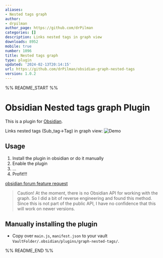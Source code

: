 ```yaml
---
aliases:
- Nested tags graph
author:
- drpilman
author_page: https://github.com/drPilman
categories: []
description: Links nested tags in graph view
downloads: 8952
mobile: true
number: 1096
title: Nested tags graph
type: plugin
updated: '2024-02-13T20:14:15'
url: https://github.com/drPilman/obsidian-graph-nested-tags
version: 1.0.2
---
```


%% README_START %%

# Obsidian Nested tags graph Plugin

This is a plugin for [Obsidian](https://obsidian.md).

Links nested tags (Sub_tag->Tag) in graph view:
![Demo](https://raw.githubusercontent.com/drPilman/obsidian-graph-nested-tags/HEAD/media/nested_tag_graph.png)

## Usage
1. Install the plugin in obsidian or do it manually
2. Enable the plugin
3. ...
4. Profit!!!


[obsidian forum feature request](https://forum.obsidian.md/t/view-structure-of-nested-tags-on-graph/11386/22)

> Caution! At the moment, there is no Obsidian API for working with the graph. So I did a bit of reverse engineering and found this method. Since this is not part of the public API, I have no confidence that this will work on newer versions.

## Manually installing the plugin

-   Copy over `main.js`, `manifest.json` to your vault `VaultFolder/.obsidian/plugins/graph-nested-tags/`.


%% README_END %%